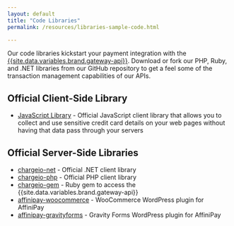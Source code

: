 ```yaml
---
layout: default
title: "Code Libraries"
permalink: /resources/libraries-sample-code.html

---
```


Our code libraries kickstart your payment integration with the <a href="../reference/api.html#PaymentGatewayAPI" target="&#95;blank">{{site.data.variables.brand.gateway-api}}</a>. Download or fork our PHP, Ruby, and .NET libraries from our GitHub repository to get a feel some of the transaction management capabilities of our APIs.

## Official Client-Side Library

 - [JavaScript Library](../guides/payment-form-getting-started.html#configure-your-web-page) - Official JavaScript client library that allows you to collect and use sensitive credit card details on your web pages without having that data pass through your servers

## Official Server-Side Libraries
 - <a href="https://github.com/affinipay/chargeio-net" target="&#95;blank">chargeio-net</a> - Official .NET client library
 - <a href="https://github.com/affinipay/chargeio-php" target="&#95;blank">chargeio-php</a> - Official PHP client library
 - <a href="https://github.com/affinipay/chargeio-gem" target="&#95;blank">chargeio-gem</a> - Ruby gem to access the {{site.data.variables.brand.gateway-api}}
 - <a href="https://github.com/affinipay/affinipay-woocommerce" target="&#95;blank">affinipay-woocommerce</a> - WooCommerce WordPress plugin for AffiniPay
 - <a href="https://github.com/affinipay/affinipay-gravityforms" target="&#95;blank">affinipay-gravityforms</a> - Gravity Forms WordPress plugin for AffiniPay
